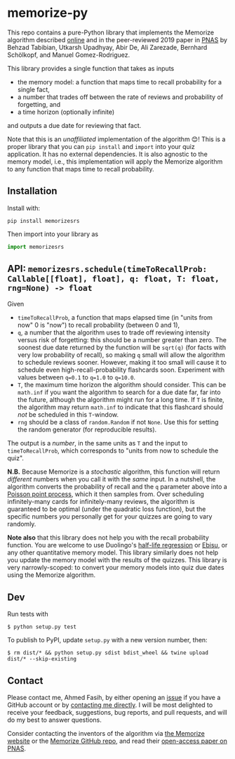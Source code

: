 # memorize-py

This repo contains a pure-Python library that implements the Memorize algorithm described [online](http://learning.mpi-sws.org/memorize/) and in the peer-reviewed 2019 paper in [PNAS](https://doi.org/10.1073/pnas.1815156116) by Behzad Tabibian, Utkarsh Upadhyay, Abir De, Ali Zarezade, Bernhard Schölkopf, and Manuel Gomez-Rodriguez.

This library provides a single function that takes as inputs
- the memory model: a function that maps time to recall probability for a single fact,
- a number that trades off between the rate of reviews and probability of forgetting, and
- a time horizon (optionally infinite)

and outputs a due date for reviewing that fact.

Note that this is an *unaffiliated* implementation of the algorithm 😊! This is a proper library that you can `pip install` and `import` into your quiz application. It has no external dependencies. It is also agnostic to the memory model, i.e., this implementation will apply the Memorize algorithm to any function that maps time to recall probability. 

## Installation
Install with:
```
pip install memorizesrs
```
Then import into your library as
```py
import memorizesrs
```

## API: `memorizesrs.schedule(timeToRecallProb: Callable[[float], float], q: float, T: float, rng=None) -> float`
Given
- `timeToRecallProb`, a function that maps elapsed time (in "units from now" 0 is "now") to recall probability (between 0 and 1),
- `q`, a number that the algorithm uses to trade off reviewing intensity versus risk of forgetting: this should be a number greater than zero. The soonest due date returned by the function will be `sqrt(q)` (for facts with very low probability of recall), so making `q` small will allow the algorithm to schedule reviews sooner. However, making it too small will cause it to schedule even high-recall-probability flashcards soon. Experiment with values between `q=0.1` to `q=1.0` to `q=10.0`.
- `T`, the maximum time horizon the algorithm should consider. This can be `math.inf` if you want the algorithm to search for a due date far, far into the future, although the algorithm might run for a long time. If `T` is finite, the algorithm may return `math.inf` to indicate that this flashcard should *not* be scheduled in this `T`-window.
- `rng` should be a class of `random.Random` if not `None`. Use this for setting the random generator (for reproducible results).

The output is a *number*, in the same units as `T` and the input to `timeToRecallProb`, which corresponds to "units from now to schedule the quiz".

**N.B.** Because Memorize is a *stochastic* algorithm, this function will return *different* numbers when you call it with the *same* input. In a nutshell, the algorithm converts the probability of recall and the `q` parameter above into a [Poisson point process](https://en.wikipedia.org/wiki/Poisson_point_process), which it then samples from. Over scheduling infinitely-many cards for infinitely-many reviews, the algorithm is guaranteed to be optimal (under the quadratic loss function), but the specific numbers *you* personally get for your quizzes are going to vary randomly.

**Note also** that this library does not help you with the recall probability function. You are welcome to use Duolingo's [half-life regression](https://github.com/duolingo/halflife-regression) or [Ebisu](https://fasiha.github.io/ebisu), or any other quantitative memory model. This library similarly does not help you update the memory model with the results of the quizzes. This library is very narrowly-scoped: to convert your memory models into quiz due dates using the Memorize algorithm.

## Dev
Run tests with
```
$ python setup.py test
```
To publish to PyPI, update `setup.py` with a new version number, then:
```
$ rm dist/* && python setup.py sdist bdist_wheel && twine upload dist/* --skip-existing
```

## Contact
Please contact me, Ahmed Fasih, by either opening an [issue](https://github.com/fasiha/memorize-py/issues) if you have a GitHub account or by [contacting me directly](https://fasiha.github.io/#contact). I will be most delighted to receive your feedback, suggestions, bug reports, and pull requests, and will do my best to answer questions.

Consider contacting the inventors of the algorithm via [the Memorize website](http://learning.mpi-sws.org/memorize/) or the [Memorize GitHub repo](https://github.com/Networks-Learning/Memorize), and read their [open-access paper on PNAS](https://doi.org/10.1073/pnas.1815156116).
